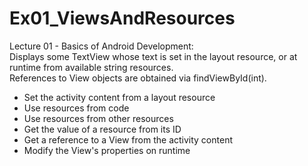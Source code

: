 # Ex01_ViewsAndResources
Lecture 01 - Basics of Android Development:  
Displays some TextView whose text is set in the layout resource, or at runtime from available string resources.  
References to View objects are obtained via findViewById(int).  
- Set the activity content from a layout resource
- Use resources from code
- Use resources from other resources
- Get the value of a resource from its ID
- Get a reference to a View from the activity content
- Modify the View's properties on runtime
